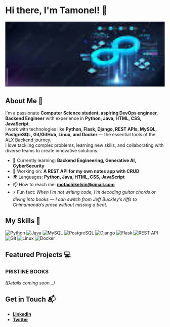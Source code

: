 # Hi there, I'm Tamonel! 👋

<p align="center">
  <img src="https://raw.githubusercontent.com/Tamonel/its-T/main/banner.jpeg" alt="Backend DevOps vibes" width="800"/>
</p>


## About Me 🚀

I'm a passionate **Computer Science student, aspiring DevOps engineer, Backend Engineer** with experience in **Python, Java, HTML, CSS, JavaScript**.  
I work with technologies like **Python, Flask, Django, REST APIs, MySQL, PostgreSQL, Git/GitHub, Linux, and Docker** — the essential tools of the ALX Backend journey.  
I love tackling complex problems, learning new skills, and collaborating with diverse teams to create innovative solutions.

- 🌱 Currently learning: **Backend Engineering, Generative AI, CyberSecurity**
- 🔭 Working on: **A REST API for my own notes app with CRUD**
- 🌍 Languages: **Python, Java, HTML, CSS, JavaScript**
- 📫 How to reach me: **motachikelvin@gmail.com**
- ⚡ Fun fact: *When I’m not writing code, I’m decoding guitar chords or diving into books — I can switch from Jeff Buckley’s riffs to Chimamanda’s prose without missing a beat.*

## My Skills 🧠

![Python](https://img.shields.io/badge/-Python-3776AB?style=flat-square&logo=python&logoColor=white)
![Java](https://img.shields.io/badge/-Java-007396?style=flat-square&logo=java&logoColor=white)
![MySQL](https://img.shields.io/badge/-MySQL-4479A1?style=flat-square&logo=mysql&logoColor=white)
![PostgreSQL](https://img.shields.io/badge/-PostgreSQL-336791?style=flat-square&logo=postgresql&logoColor=white)
![Django](https://img.shields.io/badge/-Django-092E20?style=flat-square&logo=django&logoColor=white)
![Flask](https://img.shields.io/badge/-Flask-000000?style=flat-square&logo=flask&logoColor=white)
![REST API](https://img.shields.io/badge/-REST_API-005571?style=flat-square&logo=fastapi&logoColor=white)
![Git](https://img.shields.io/badge/-Git-F05032?style=flat-square&logo=git&logoColor=white)
![Linux](https://img.shields.io/badge/-Linux-FCC624?style=flat-square&logo=linux&logoColor=black)
![Docker](https://img.shields.io/badge/-Docker-2496ED?style=flat-square&logo=docker&logoColor=white)

<!-- Badges can be expanded later with frontend or DevOps tools -->

## Featured Projects 💻

### PRISTINE BOOKS
*(Details coming soon…)*

## Get in Touch 📬

- **[LinkedIn](https://www.linkedin.com/in/motachikelvin)**
- **[Twitter](https://twitter.com/_biofreak)**
